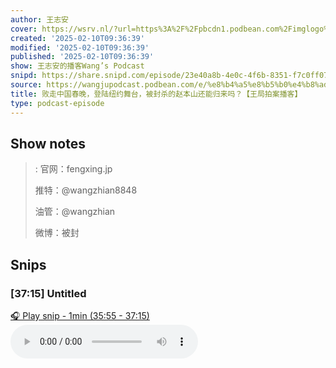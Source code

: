 ```yaml
---
author: 王志安
cover: https://wsrv.nl/?url=https%3A%2F%2Fpbcdn1.podbean.com%2Fimglogo%2Fimage-logo%2F14618240%2F2023080510250115.jpeg&w=200&h=200
created: '2025-02-10T09:36:39'
modified: '2025-02-10T09:36:39'
published: '2025-02-10T09:36:39'
show: 王志安的播客Wang’s Podcast
snipd: https://share.snipd.com/episode/23e40a8b-4e0c-4f6b-8351-f7c0ff072828
source: https://wangjupodcast.podbean.com/e/%e8%b4%a5%e8%b5%b0%e4%b8%ad%e5%9b%bd%e6%98%a5%e6%99%9a%ef%bc%8c%e7%99%bb%e9%99%86%e7%ba%bd%e7%ba%a6%e8%88%9e%e5%8f%b0%ef%bc%8c%e8%a2%ab/
title: 败走中国春晚，登陆纽约舞台，被封杀的赵本山还能归来吗？【王局拍案播客】
type: podcast-episode
---
```



## Show notes
> : 官网：fengxing.jp
> 
> 推特：@wangzhian8848
> 
> 油管：@wangzhian
> 
> 微博：被封

## Snips
### [37:15] Untitled
[🎧 Play snip - 1min️ (35:55 - 37:15)](https://share.snipd.com/snip/2d05859d-f6d4-488a-9159-ecb85da88e80)
<audio controls> <source src="https://mcdn.podbean.com/mf/web/9ur6rktnh9ks4ws4/a13mg.mp3#t=35:55,37:15"> </audio>
